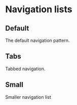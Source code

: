 # Navigation lists

## Default

The default navigation pattern.

## Tabs

Tabbed navigation.

## Small

Smaller navigation list
